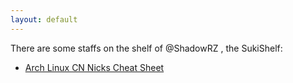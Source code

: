 ```yaml
---
layout: default
---
```


There are some staffs on the shelf of @ShadowRZ , the SukiShelf:
* [Arch Linux CN Nicks Cheat Sheet](archlinux-cn-nicks-cheatsheet.md)
